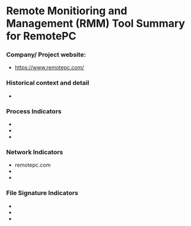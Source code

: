 # Remote Monitioring and Management (RMM) Tool Summary for RemotePC

### Company/ Project website:
- https://www.remotepc.com/

### Historical context and detail
- 

### Process Indicators
- 
- 
- 

### Network Indicators
- remotepc.com
- 
-

### File Signature Indicators
- 
-
-

